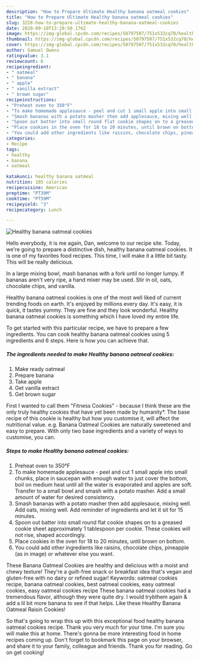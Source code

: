 ```yaml
---
description: "How to Prepare Ultimate Healthy banana oatmeal cookies"
title: "How to Prepare Ultimate Healthy banana oatmeal cookies"
slug: 3228-how-to-prepare-ultimate-healthy-banana-oatmeal-cookies
date: 2020-09-10T13:29:50.176Z
image: https://img-global.cpcdn.com/recipes/50797507/751x532cq70/healthy-banana-oatmeal-cookies-recipe-main-photo.jpg
thumbnail: https://img-global.cpcdn.com/recipes/50797507/751x532cq70/healthy-banana-oatmeal-cookies-recipe-main-photo.jpg
cover: https://img-global.cpcdn.com/recipes/50797507/751x532cq70/healthy-banana-oatmeal-cookies-recipe-main-photo.jpg
author: Samuel Owens
ratingvalue: 3.1
reviewcount: 6
recipeingredient:
- " oatmeal"
- " banana"
- " apple"
- " vanilla extract"
- " brown sugar"
recipeinstructions:
- "Preheat oven to 350°F"
- "To make homemade applesauce - peel and cut 1 small apple into small chunks, place in saucepan with enough water to just cover the bottom, boil on medium heat until all the water is evaporated and apples are soft. Transfer to a small bowl and smash with a potato masher. Add a small amount of water for desired consistency."
- "Smash bananas with a potato masher then add applesauce, mixing well. Add oats, mixing well. Add reminder of ingredients and let it sit for 15 minutes."
- "Spoon out batter into small round flat cookie shapes on to a greased cookie sheet approximately 1 tablespoon per cookie. These cookies will not rise, shaped accordingly."
- "Place cookies in the oven for 18 to 20 minutes, until brown on bottom."
- "You could add other ingredients like raisins, chocolate chips, pineapple (as in image) or whatever else you want."
categories:
- Recipe
tags:
- healthy
- banana
- oatmeal

katakunci: healthy banana oatmeal 
nutrition: 105 calories
recipecuisine: American
preptime: "PT39M"
cooktime: "PT59M"
recipeyield: "3"
recipecategory: Lunch

---
```



![Healthy banana oatmeal cookies](https://img-global.cpcdn.com/recipes/50797507/751x532cq70/healthy-banana-oatmeal-cookies-recipe-main-photo.jpg)

Hello everybody, it is me again, Dan, welcome to our recipe site. Today, we're going to prepare a distinctive dish, healthy banana oatmeal cookies. It is one of my favorites food recipes. This time, I will make it a little bit tasty. This will be really delicious.

In a large mixing bowl, mash bananas with a fork until no longer lumpy. If bananas aren&#39;t very ripe, a hand mixer may be used. Stir in oil, oats, chocolate chips, and vanilla.

Healthy banana oatmeal cookies is one of the most well liked of current trending foods on earth. It's enjoyed by millions every day. It's easy, it is quick, it tastes yummy. They are fine and they look wonderful. Healthy banana oatmeal cookies is something which I have loved my entire life.


To get started with this particular recipe, we have to prepare a few ingredients. You can cook healthy banana oatmeal cookies using 5 ingredients and 6 steps. Here is how you can achieve that.

<!--inarticleads1-->

##### The ingredients needed to make Healthy banana oatmeal cookies:

1. Make ready  oatmeal
1. Prepare  banana
1. Take  apple
1. Get  vanilla extract
1. Get  brown sugar


First I wanted to call them &#34;Fitness Cookies&#34; - because I think these are the only truly healthy cookies that have yet been made by humanity*. The base recipe of this cookie is healthy but how you customise it, will affect the nutritional value. e.g. Banana Oatmeal Cookies are naturally sweetened and easy to prepare. With only two base ingredients and a variety of ways to customise, you can. 

<!--inarticleads2-->

##### Steps to make Healthy banana oatmeal cookies:

1. Preheat oven to 350°F
1. To make homemade applesauce - peel and cut 1 small apple into small chunks, place in saucepan with enough water to just cover the bottom, boil on medium heat until all the water is evaporated and apples are soft. Transfer to a small bowl and smash with a potato masher. Add a small amount of water for desired consistency.
1. Smash bananas with a potato masher then add applesauce, mixing well. Add oats, mixing well. Add reminder of ingredients and let it sit for 15 minutes.
1. Spoon out batter into small round flat cookie shapes on to a greased cookie sheet approximately 1 tablespoon per cookie. These cookies will not rise, shaped accordingly.
1. Place cookies in the oven for 18 to 20 minutes, until brown on bottom.
1. You could add other ingredients like raisins, chocolate chips, pineapple (as in image) or whatever else you want.


These Banana Oatmeal Cookies are healthy and delicious with a moist and chewy texture! They&#39;re a guilt-free snack or breakfast idea that&#39;s vegan and gluten-free with no dairy or refined sugar! Keywords: oatmeal cookies recipe, banana oatmeal cookies, best oatmeal cookies, easy oatmeal cookies, easy oatmeal cookies recipe These banana oatmeal cookies had a tremendous flavor, although they were quite dry. I would trybthem again &amp; add a lil bit more banana to see if that helps. Like these Healthy Banana Oatmeal Raisin Cookies! 

So that's going to wrap this up with this exceptional food healthy banana oatmeal cookies recipe. Thank you very much for your time. I'm sure you will make this at home. There's gonna be more interesting food in home recipes coming up. Don't forget to bookmark this page on your browser, and share it to your family, colleague and friends. Thank you for reading. Go on get cooking!
